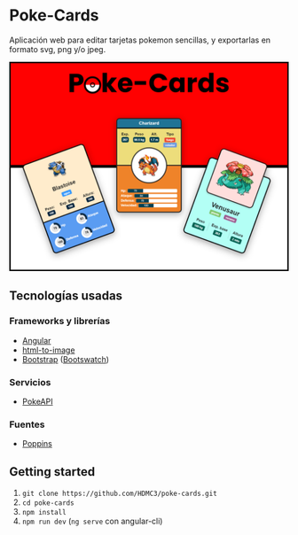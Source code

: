 # Poke-Cards

Aplicación web para editar tarjetas pokemon sencillas, y exportarlas en formato svg, png y/o jpeg.

![Poke-Cards](poke-cards.jpg)

## Tecnologías usadas
### Frameworks y librerías

- [Angular](https://angular.io/)
- [html-to-image](https://github.com/bubkoo/html-to-image)
- [Bootstrap](https://getbootstrap.com/) ([Bootswatch](https://bootswatch.com/))

### Servicios

- [PokeAPI](https://pokeapi.co/)

### Fuentes
- [Poppins](https://fonts.google.com/specimen/Poppins)

## Getting started

1. `git clone https://github.com/HDMC3/poke-cards.git`
2. `cd poke-cards`
3. `npm install`
4. `npm run dev` (`ng serve` con angular-cli)


